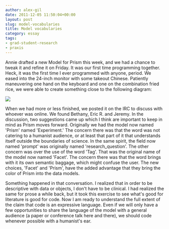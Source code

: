 ```yaml
---
author: alex-gil
date: 2011-12-05 11:50:04+00:00
layout: post
slug: model-vocabularies
title: Model vocabularies
category: essay
tags:
- grad-student-research
- praxis
---
```


Annie drafted a new Model for Prism this week, and we had a chance to tweak it and refine it on Friday. It was our first time programming together. Heck, it was the first time I ever programmed with anyone, period. We eased into the 24-inch monitor with some takeout Chinese. Patiently maneuvering one hand on the keyboard and one on the combination fried rice, we were able to create something close to the following diagram:

[![](http://static.scholarslab.org/wp-content/uploads/2011/12/PrismModel1-300x217.jpg)](https://scholarslab.org/blog/model-vocabularies/attachment/prismmodel-2/)

When we had more or less finished, we posted it on the IRC to discuss with whoever was online. We found Bethany, Eric R. and Jeremy. In the discussion, two suggestions came up which I think are important to keep in mind as Prism moves forward. Originally we had the model now named 'Prism' named 'Experiment.' The concern there was that the word was not catering to a humanist audience, or at least that part of it that understands itself outside the boundaries of science. In the same spirit, the field now named 'prompt' was originally named 'research_question'. The other concern was over the use of the word 'Tag'. That was the original name of the model now named 'Facet'. The concern there was that the word brings with it its own semantic baggage, which might confuse the user. The new choices, 'Facet' and 'Prism', have the added advantage that they bring the color of Prism into the data models.

Something happened in that conversation. I realized that in order to be descriptive with data or objects, I don't have to be clinical. I had realized the same for prose a while back, but it took this exercise to see what's good for literature is good for code. Now I am ready to understand the full extent of the claim that code is an expressive language. Even if we will only have a few opportunities to share the language of the model with a general audience (a paper or conference talk here and there), we should code whenever possible with a humanist's ear.




